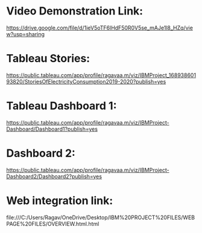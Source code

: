 # Video Demonstration Link:

https://drive.google.com/file/d/1ieV5oTF6lHdF50R0V5se_mAJe1l8_HZq/view?usp=sharing

# Tableau Stories:

https://public.tableau.com/app/profile/ragavaa.m/viz/IBMProject_16893860193820/StoriesOfElectricityConsumption2019-2020?publish=yes

# Tableau Dashboard 1:

https://public.tableau.com/app/profile/ragavaa.m/viz/IBMProject-Dashboard/Dashboard1?publish=yes

# Dashboard 2:

https://public.tableau.com/app/profile/ragavaa.m/viz/IBMProject-Dashboard2/Dashboard2?publish=yes

# Web integration link:

file:///C:/Users/Ragav/OneDrive/Desktop/IBM%20PROJECT%20FILES/WEBPAGE%20FILES/OVERVIEW.html.html

